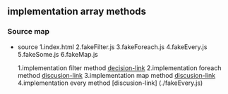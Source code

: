 ## implementation array methods

### Source map

- source
  1.index.html
  2.fakeFilter.js
  3.fakeForeach.js
  4.fakeEvery.js
  5.fakeSome.js
  6.fakeMap.js

  1.implementation filter method
  [decision-link](./fakeFilter.js)
  2.implementation foreach method
  [discusion-link](./fakeForeach.js)
  3.implementation map method
  [discusion-link](./fakeMap.js)
  4.implementation every method
  [discusion-link] (./fakeEvery.js)
